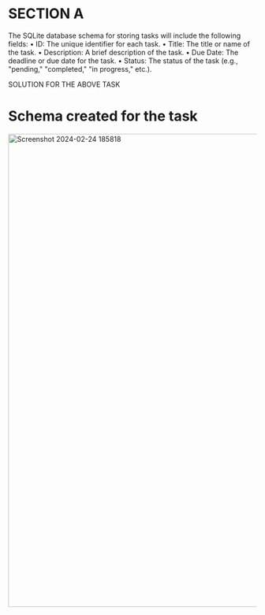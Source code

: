# SECTION A 

The SQLite database schema for storing tasks will include the following fields:
• ID: The unique identifier for each task.
• Title: The title or name of the task.
• Description: A brief description of the task.
• Due Date: The deadline or due date for the task.
• Status: The status of the task (e.g., "pending," "completed," "in progress," etc.).


SOLUTION FOR THE ABOVE TASK 

# Schema created for the task 
<img width="960" alt="Screenshot 2024-02-24 185818" src="https://github.com/yash8245/golangtask/assets/135498759/1a52d670-ec82-4c8b-96d5-0c09819fcfb0">
